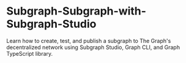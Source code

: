 # Subgraph-Subgraph-with-Subgraph-Studio
Learn how to create, test, and publish a subgraph to The Graph's decentralized network using Subgraph Studio, Graph CLI, and Graph TypeScript library. 
